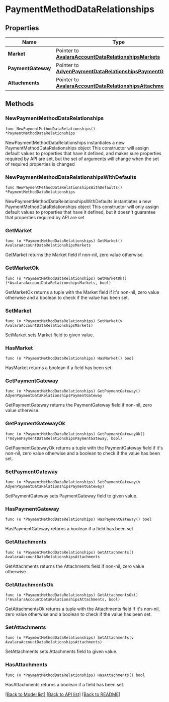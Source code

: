 # PaymentMethodDataRelationships

## Properties

Name | Type | Description | Notes
------------ | ------------- | ------------- | -------------
**Market** | Pointer to [**AvalaraAccountDataRelationshipsMarkets**](AvalaraAccountDataRelationshipsMarkets.md) |  | [optional] 
**PaymentGateway** | Pointer to [**AdyenPaymentDataRelationshipsPaymentGateway**](AdyenPaymentDataRelationshipsPaymentGateway.md) |  | [optional] 
**Attachments** | Pointer to [**AvalaraAccountDataRelationshipsAttachments**](AvalaraAccountDataRelationshipsAttachments.md) |  | [optional] 

## Methods

### NewPaymentMethodDataRelationships

`func NewPaymentMethodDataRelationships() *PaymentMethodDataRelationships`

NewPaymentMethodDataRelationships instantiates a new PaymentMethodDataRelationships object
This constructor will assign default values to properties that have it defined,
and makes sure properties required by API are set, but the set of arguments
will change when the set of required properties is changed

### NewPaymentMethodDataRelationshipsWithDefaults

`func NewPaymentMethodDataRelationshipsWithDefaults() *PaymentMethodDataRelationships`

NewPaymentMethodDataRelationshipsWithDefaults instantiates a new PaymentMethodDataRelationships object
This constructor will only assign default values to properties that have it defined,
but it doesn't guarantee that properties required by API are set

### GetMarket

`func (o *PaymentMethodDataRelationships) GetMarket() AvalaraAccountDataRelationshipsMarkets`

GetMarket returns the Market field if non-nil, zero value otherwise.

### GetMarketOk

`func (o *PaymentMethodDataRelationships) GetMarketOk() (*AvalaraAccountDataRelationshipsMarkets, bool)`

GetMarketOk returns a tuple with the Market field if it's non-nil, zero value otherwise
and a boolean to check if the value has been set.

### SetMarket

`func (o *PaymentMethodDataRelationships) SetMarket(v AvalaraAccountDataRelationshipsMarkets)`

SetMarket sets Market field to given value.

### HasMarket

`func (o *PaymentMethodDataRelationships) HasMarket() bool`

HasMarket returns a boolean if a field has been set.

### GetPaymentGateway

`func (o *PaymentMethodDataRelationships) GetPaymentGateway() AdyenPaymentDataRelationshipsPaymentGateway`

GetPaymentGateway returns the PaymentGateway field if non-nil, zero value otherwise.

### GetPaymentGatewayOk

`func (o *PaymentMethodDataRelationships) GetPaymentGatewayOk() (*AdyenPaymentDataRelationshipsPaymentGateway, bool)`

GetPaymentGatewayOk returns a tuple with the PaymentGateway field if it's non-nil, zero value otherwise
and a boolean to check if the value has been set.

### SetPaymentGateway

`func (o *PaymentMethodDataRelationships) SetPaymentGateway(v AdyenPaymentDataRelationshipsPaymentGateway)`

SetPaymentGateway sets PaymentGateway field to given value.

### HasPaymentGateway

`func (o *PaymentMethodDataRelationships) HasPaymentGateway() bool`

HasPaymentGateway returns a boolean if a field has been set.

### GetAttachments

`func (o *PaymentMethodDataRelationships) GetAttachments() AvalaraAccountDataRelationshipsAttachments`

GetAttachments returns the Attachments field if non-nil, zero value otherwise.

### GetAttachmentsOk

`func (o *PaymentMethodDataRelationships) GetAttachmentsOk() (*AvalaraAccountDataRelationshipsAttachments, bool)`

GetAttachmentsOk returns a tuple with the Attachments field if it's non-nil, zero value otherwise
and a boolean to check if the value has been set.

### SetAttachments

`func (o *PaymentMethodDataRelationships) SetAttachments(v AvalaraAccountDataRelationshipsAttachments)`

SetAttachments sets Attachments field to given value.

### HasAttachments

`func (o *PaymentMethodDataRelationships) HasAttachments() bool`

HasAttachments returns a boolean if a field has been set.


[[Back to Model list]](../README.md#documentation-for-models) [[Back to API list]](../README.md#documentation-for-api-endpoints) [[Back to README]](../README.md)


